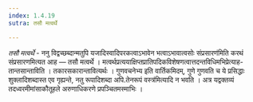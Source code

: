 ```yaml
---
index: 1.4.19
sutra: तसौ मत्वर्थे

---
```

_तसौ मत्वर्थे_ - ननु विद्वच्छब्दान्मतुपि यजादिस्वादिपरकत्वाऽभावेन भत्वाऽभावात्वसोः संप्रसारण॑मिति करथं संप्रसारणमित्यत आह — तसौ मत्वर्थे । मत्वर्थप्रत्ययाक्षिप्तप्रातिपदिकविशेषणत्वात्तदन्तविधिमभिप्रेत्याह-तान्तसान्ताविति । तकारसकारान्तावित्यर्थः । गुणवचनेभ्य इति वार्तिकमिदम्, गुणे गुणवति च ये प्रसिद्धाः शुक्लादिशब्दास्त एव गृह्यन्ते, नतु रूपादिशब्दा अपि.तेनरूपं वस्त्र॑मित्यादि न भवति । अत्र यद्वक्तव्यं तदध्वरमीमांसाकौतूहले अरुणाधिकरणे प्रपञ्चितमस्माभिः । 